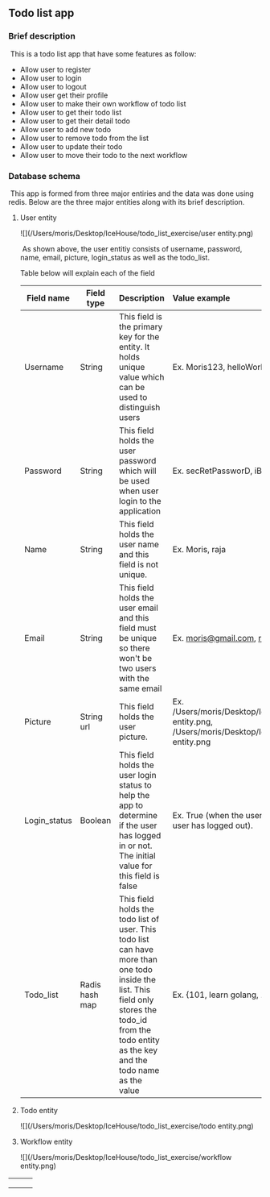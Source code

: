 ## Todo list app 

### Brief description

​		This is a todo list app that have some features as follow:

- Allow user to register
- Allow user to login
- Allow user to logout
- Allow user get their profile
- Allow user to make their own workflow of todo list
- Allow user to get their todo list
- Allow user to get their detail todo
- Allow user to add new todo
- Allow user to remove todo from the list
- Allow user to update their todo
- Allow user to move their todo to the next workflow

### Database schema

​	This app is formed from three major entiries and the data was done using redis. Below are the three major entities along with its brief description.

1. User entity  

   ![](/Users/moris/Desktop/IceHouse/todo_list_exercise/user entity.png)

   ​	As shown above, the user entitiy consists of username, password, name, email, picture, login_status as well as the todo_list.

   Table below will explain each of the field

   | Field name   | Field type     | Description                                                  | Value example                                                |
   | ------------ | -------------- | ------------------------------------------------------------ | :----------------------------------------------------------- |
   | Username     | String         | This field is the primary key for the entity. It holds unique value which can be used to distinguish users | Ex. Moris123, helloWorld.                                    |
   | Password     | String         | This field holds the user password which will be used when user login to the application | Ex. secRetPassworD, iBetYouDontKnowMyPassword                |
   | Name         | String         | This field holds the user name and this field is not unique. | Ex. Moris, raja                                              |
   | Email        | String         | This field holds the user email and this field must be unique so there won't be two users with the same email | Ex. moris@gmail.com, raja123@hotmail.com                     |
   | Picture      | String url     | This field holds the user picture.                           | Ex. /Users/moris/Desktop/IceHouse/todo_list_exercise/user entity.png, /Users/moris/Desktop/IceHouse/todo_list_exercise/todo entity.png |
   | Login_status | Boolean        | This field holds the user login status to help the app to determine if the user has logged in or not. The initial value for this field is false | Ex. True (when the user has logged in ), false(when the user has logged out). |
   | Todo_list    | Radis hash map | This field holds the todo list of user. This todo list can have more than one todo inside the list. This field only stores the todo_id from the todo entity as the key and the todo name as the value | Ex. {101, learn golang, 102, swim, 103, learn redis}         |

   

    

2. Todo entity

   ![](/Users/moris/Desktop/IceHouse/todo_list_exercise/todo entity.png)



3. Workflow entity

   ![](/Users/moris/Desktop/IceHouse/todo_list_exercise/workflow entity.png)





|      |      |      |
| ---- | ---- | ---- |
|      |      |      |
|      |      |      |
|      |      |      |

